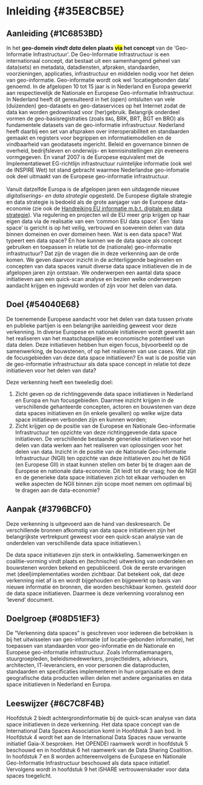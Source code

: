 # Inleiding {#35E8CB5E}

## Aanleiding {#1C6853BD}

In het <b>geo-domein </b><b><i>vindt data</i></b><b> delen plaats </b><b><span style='background-color: yellow;'>via</span></b><b> het concept </b>van de ‘Geo-Informatie Infrastructuur’. De Geo-Informatie Infrastructuur is een internationaal concept, dat bestaat uit een samenhangend geheel van data(sets) en metadata, datadiensten, afpraken, standaarden, voorzieningen, applicaties, infrastructuur en middelen nodig voor het delen van geo-informatie. Geo-informatie wordt ook wel ‘locatiegebonden data’ genoemd. In de afgelopen 10 tot 15 jaar is in Nederland en Europa gewerkt aan respectievelijk de Nationale en Europese Geo-informatie Infrastructuur. In Nederland heeft dit geresulteerd in het (open) ontsluiten van vele (duizenden) geo-datasets en geo-dataservices op het Internet zodat de data kan worden gedownload voor (her)gebruik. Belangrijk onderdeel vormen de geo-basisregistraties (zoals <code>BAG</code>, BRK, BRT, BGT en BRO) als fundamentele datasets van de geo-informatie infrastructuur. Nederland heeft daarbij een set van afspraken over interoperabiliteit en standaarden gemaakt en registers voor begrippen en informatiemodellen en de vindbaarheid van geodatasets ingericht. Beleid en governance binnen de overheid, bedrijfsleven en onderwijs- en kennisinstellingen zijn eveneens vormgegeven. En vanaf 2007 is de Europese equivalent met de Implementatiewet EG-richtlijn infrastructuur ruimtelijke informatie (ook wel de INSPIRE Wet) tot stand gebracht waarmee Nederlandse geo-infomatie ook deel uitmaakt van de Europese geo-informatie infrastructuur.\
\
Vanuit datzelfde Europa is de afgelopen jaren een uitdagende nieuwe <dfn class='index-term' id='d4e98'>digitaliserings- en data strategie</dfn> opgesteld. De Europese digitale strategie en data strategie is bedoeld als de grote aanjager van de Europese data-economie (zie ook de <a href='https://docs.geostandaarden.nl/eu/handreiking-EU-informatie/' target='_blank'>Handreiking EU informatie m.b.t. digitale en data strategie</a>). Via regulering en projecten wil de EU meer grip krijgen op haar eigen data via de realisatie van een ‘common EU data space’. Een ‘data space’ is gericht is op het veilig, vertrouwd en soeverein delen van data binnen domeinen en over domeinen heen. Wat is een data space? Wat typeert een data space? En hoe kunnen we de data space als concept gebruiken en toepassen in relatie tot de (nationale) geo-informatie infrastructuur? Dat zijn de vragen die in deze verkenning aan de orde komen. We geven daarvoor inzicht in de achterliggende beginselen en concepten van data spaces vanuit diverse data space initiatieven die in de afgelopen jaren zijn ontstaan. We onderwerpen een aantal data space initiatieven aan een quick-scan analyse en bezien welke onderwerpen aandacht krijgen en ingevuld worden of zijn voor het delen van data.

## Doel {#54040E68}

De toenemende Europese aandacht voor het delen van data tussen private en publieke partijen is een belangrijke aanleiding geweest voor deze verkenning. In diverse Europese en nationale initiatieven wordt gewerkt aan het realiseren van het maatschappelijke en economische potentieel van data delen. Deze initiatieven hebben hun eigen focus, bijvoorbeeld op de samenwerking, de bouwstenen, of op het realiseren van use cases. Wat zijn de focusgebieden van deze data space initiatieven? En wat is de positie van de geo-informatie infrastructuur als data space concept in relatie tot deze initiatieven voor het delen van data?

Deze verkenning heeft een tweeledig doel:<br/>
<ol><li>Zicht geven op de richtinggevende data space initiatieven in Nederland en Europa en hun focusgebieden. Daarmee inzicht krijgen in de verschillende gehanteerde concepten, actoren en bouwstenen van deze data spaces initiatieven en (in enkele gevallen) op welke wijze data space initiatieven verbonden zijn en kunnen worden; </li>
<li>Zicht krijgen op de positie van de Europese en Nationale Geo-informatie Infrastructuur ten opzichte van deze richtinggevende data space initiatieven. De verschillende bestaande generieke initiatieven voor het delen van data werken aan het realiseren van oplossingen voor het delen van data. Inzicht in de positie van de Nationale Geo-informatie Infrastructuur (NGII) ten opzichte van deze initiatieven zou het de NGII (en Europese GII) in staat kunnen stellen om beter bij te dragen aan de Europese en nationale data-economie. Dit leidt tot de vraag; hoe de NGII en de generieke data space initiatieven zich tot elkaar verhouden en welke aspecten de NGII binnen zijn scope moet nemen om optimaal bij te dragen aan de data-economie?</li>
</ol>

## Aanpak {#3796BCF0}

Deze verkenning is uitgevoerd aan de hand van deskresearch. De verschillende bronnen afkomstig van data space initiatieven zijn het belangrijkste vertrekpunt geweest voor een quick-scan analyse van de onderdelen van verschillende data space initiatieven.\

De data space initiatieven zijn sterk in ontwikkeling. Samenwerkingen en coalitie-vorming vindt plaats en (technische) uitwerking van onderdelen en bouwstenen worden bekend en gepubliceerd. Ook de eerste ervaringen met (deel)implementaties worden zichtbaar. Dat betekent ook, dat deze verkenning niet af is en wordt bijgehouden en bijgewerkt op basis van nieuwe informatie en bronnen, die worden beschikbaar komen. gesteld door de data space initiatieven. Daarmee is deze verkenning vooralsnog een ‘levend’ document. <br/>
## Doelgroep {#08D51EF3}

De “Verkenning data spaces” is geschreven voor iedereen die betrokken is bij het uitwisselen van geo-informatie (of locatie-gebonden informatie), het toepassen van standaarden voor geo-informatie en de Nationale en Europese geo-informatie infrastructuur. Zoals informatiemanagers, stuurgroepleden, beleidsmedewerkers, projectleiders, adviseurs, architecten, IT-leveranciers, en voor personen die dataproducten, standaarden en specificaties implementeren in hun organisatie en deze geografische data producten willen delen met andere organisaties en data space initiatieven in Nederland en Europa.<br/>
## Leeswijzer {#6C7C8F4B}

Hoofdstuk 2 biedt achtergrondinformatie bij de quick-scan analyse van data space initiatieven in deze verkenning. Het data space concept van de International Data Spaces Association komt in Hoofdstuk 3 aan bod. In Hoofdstuk 4 wordt het aan de International Data Spaces nauw verwante initiatief Gaia-X besproken. Het OPENDEI raamwerk wordt in hoofdstuk 5 beschouwd en in hoofdstuk 6 het raamwerk van de Data Sharing Coalition. In hoofdstuk 7 en 8 worden achtereenvolgens de Europese en Nationale Geo-Informatie Infrastructuur beschouwd als data space initiatief. Vervolgens wordt in hoofdstuk 9 het iSHARE vertrouwenskader voor data spaces toegelicht. 

